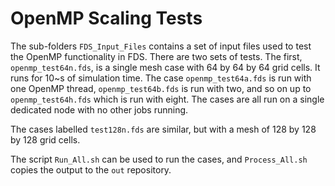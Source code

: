 # OpenMP Scaling Tests

The sub-folders `FDS_Input_Files` contains a set of input files used to test the OpenMP functionality in FDS. There are two sets of tests. The first, `openmp_test64n.fds`, is a single mesh case with 64 by 64 by 64 grid cells. It runs for 10~s of simulation time. The case `openmp_test64a.fds` is run with one OpenMP thread, `openmp_test64b.fds` is run with two, and so on up to `openmp_test64h.fds` which is run with eight. The cases are all run on a single dedicated node with no other jobs running. 

The cases labelled `test128n.fds` are similar, but with a mesh of 128 by 128 by 128 grid cells. 

The script `Run_All.sh` can be used to run the cases, and `Process_All.sh` copies the output to the `out` repository.


